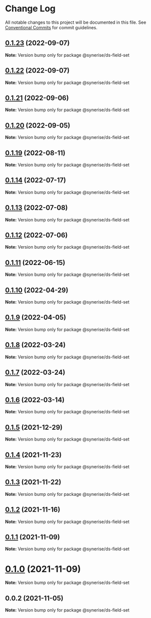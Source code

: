# Change Log

All notable changes to this project will be documented in this file.
See [Conventional Commits](https://conventionalcommits.org) for commit guidelines.

## [0.1.23](https://github.com/Synerise/synerise-design/compare/@synerise/ds-field-set@0.1.22...@synerise/ds-field-set@0.1.23) (2022-09-07)

**Note:** Version bump only for package @synerise/ds-field-set





## [0.1.22](https://github.com/Synerise/synerise-design/compare/@synerise/ds-field-set@0.1.21...@synerise/ds-field-set@0.1.22) (2022-09-07)

**Note:** Version bump only for package @synerise/ds-field-set





## [0.1.21](https://github.com/Synerise/synerise-design/compare/@synerise/ds-field-set@0.1.20...@synerise/ds-field-set@0.1.21) (2022-09-06)

**Note:** Version bump only for package @synerise/ds-field-set





## [0.1.20](https://github.com/Synerise/synerise-design/compare/@synerise/ds-field-set@0.1.19...@synerise/ds-field-set@0.1.20) (2022-09-05)

**Note:** Version bump only for package @synerise/ds-field-set





## [0.1.19](https://github.com/Synerise/synerise-design/compare/@synerise/ds-field-set@0.1.14...@synerise/ds-field-set@0.1.19) (2022-08-11)

**Note:** Version bump only for package @synerise/ds-field-set





## [0.1.14](https://github.com/Synerise/synerise-design/compare/@synerise/ds-field-set@0.1.13...@synerise/ds-field-set@0.1.14) (2022-07-17)

**Note:** Version bump only for package @synerise/ds-field-set





## [0.1.13](https://github.com/Synerise/synerise-design/compare/@synerise/ds-field-set@0.1.12...@synerise/ds-field-set@0.1.13) (2022-07-08)

**Note:** Version bump only for package @synerise/ds-field-set





## [0.1.12](https://github.com/Synerise/synerise-design/compare/@synerise/ds-field-set@0.1.11...@synerise/ds-field-set@0.1.12) (2022-07-06)

**Note:** Version bump only for package @synerise/ds-field-set





## [0.1.11](https://github.com/Synerise/synerise-design/compare/@synerise/ds-field-set@0.1.10...@synerise/ds-field-set@0.1.11) (2022-06-15)

**Note:** Version bump only for package @synerise/ds-field-set





## [0.1.10](https://github.com/Synerise/synerise-design/compare/@synerise/ds-field-set@0.1.9...@synerise/ds-field-set@0.1.10) (2022-04-29)

**Note:** Version bump only for package @synerise/ds-field-set





## [0.1.9](https://github.com/Synerise/synerise-design/compare/@synerise/ds-field-set@0.1.8...@synerise/ds-field-set@0.1.9) (2022-04-05)

**Note:** Version bump only for package @synerise/ds-field-set





## [0.1.8](https://github.com/Synerise/synerise-design/compare/@synerise/ds-field-set@0.1.7...@synerise/ds-field-set@0.1.8) (2022-03-24)

**Note:** Version bump only for package @synerise/ds-field-set





## [0.1.7](https://github.com/Synerise/synerise-design/compare/@synerise/ds-field-set@0.1.6...@synerise/ds-field-set@0.1.7) (2022-03-24)

**Note:** Version bump only for package @synerise/ds-field-set





## [0.1.6](https://github.com/Synerise/synerise-design/compare/@synerise/ds-field-set@0.1.5...@synerise/ds-field-set@0.1.6) (2022-03-14)

**Note:** Version bump only for package @synerise/ds-field-set





## [0.1.5](https://github.com/Synerise/synerise-design/compare/@synerise/ds-field-set@0.1.4...@synerise/ds-field-set@0.1.5) (2021-12-29)

**Note:** Version bump only for package @synerise/ds-field-set





## [0.1.4](https://github.com/Synerise/synerise-design/compare/@synerise/ds-field-set@0.1.3...@synerise/ds-field-set@0.1.4) (2021-11-23)

**Note:** Version bump only for package @synerise/ds-field-set





## [0.1.3](https://github.com/Synerise/synerise-design/compare/@synerise/ds-field-set@0.1.2...@synerise/ds-field-set@0.1.3) (2021-11-22)

**Note:** Version bump only for package @synerise/ds-field-set





## [0.1.2](https://github.com/Synerise/synerise-design/compare/@synerise/ds-field-set@0.1.1...@synerise/ds-field-set@0.1.2) (2021-11-16)

**Note:** Version bump only for package @synerise/ds-field-set





## [0.1.1](https://github.com/Synerise/synerise-design/compare/@synerise/ds-field-set@0.0.2...@synerise/ds-field-set@0.1.1) (2021-11-09)

**Note:** Version bump only for package @synerise/ds-field-set





# [0.1.0](https://github.com/Synerise/synerise-design/compare/@synerise/ds-field-set@0.0.2...@synerise/ds-field-set@0.1.0) (2021-11-09)

**Note:** Version bump only for package @synerise/ds-field-set





## 0.0.2 (2021-11-05)

**Note:** Version bump only for package @synerise/ds-field-set
